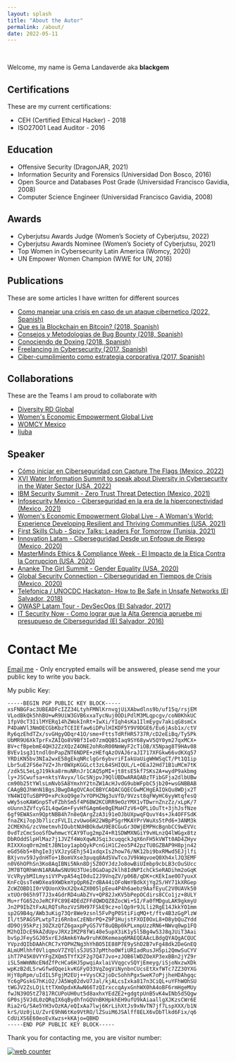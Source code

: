 ```yaml
---
layout: splash
title: "About the Autor"
permalink: /about/
date: 2022-05-11
---
```


<br>

Welcome, my name is Gema Landaverde aka **blackgem**

## Certifications

These are my current certifications:

- CEH (Certified Ethical Hacker) - 2018 
- ISO27001 Lead Auditor - 2016

## Education

- Offensive Security (DragonJAR, 2021)
- Information Security and Forensics (Universidad Don Bosco, 2016)
- Open Source and Databases Post Grade (Universidad Francisco Gavidia, 2008) 
- Computer Science Engineer (Universidad Francisco Gavidia, 2008)


## Awards 

- Cyberjutsu Awards Judge (Women’s Society of Cyberjutsu, 2022)
- Cyberjutsu Awards Nominee (Women’s Society of Cyberjutsu, 2021)
- Top Women in Cybersecurity Latin America (Womcy, 2020)
- UN Empower Women Champion (WWE for UN, 2016)


## Publications

These are some articles I have written for different sources

- [Como manejar una crisis en caso de un ataque cibernetico (2022, Spanish)](https://drive.google.com/file/d/149V12IplW9cdqEPpQ9axW1iU5-XiLsL0/view)
- [Que es la Blockchain en Bitcoin? (2018, Spanish)](https://issuu.com/noiseciberseguridad/docs/revista_noise_8)
- [Consejos y Metodologias de Bug Bounty (2018, Spanish)](https://issuu.com/noiseciberseguridad/docs/revista_noise_6)
- [Conociendo de Doxing (2018, Spanish)](https://issuu.com/noiseciberseguridad/docs/revista_febrero_2018)
- [Freelancing in Cybersecurity (2017, Spanish)](https://issuu.com/noiseciberseguridadla/docs/1.revista_20agosto_202017_20noise)
- [Ciber-cumplimiento como estrategia corporativa (2017, Spanish)](https://issuu.com/noiseciberseguridadla/docs/revista_noise_-_octubre)

  
## Collaborations

These are the Teams I am proud to collaborate with

- [Diversity RD Global](http://diversityrd.com/wp/consultants/)
- [Women's Economic Empowerment Global Live](https://es.weegloballive.com/)
- [WOMCY Mexico](https://www.womcy.org/es/inicio/)
- [Ijuba](http://www.ijuba.solutions/epayments/) 

## Speaker

- [Cómo iniciar en Ciberseguridad con Capture The Flags (Mexico, 2022)](https://www.linkedin.com/posts/womcy_womcy-womcymaezxico-womcytalks-activity-6902266104463646720-Ioyx?utm_source=linkedin_share&utm_medium=member_desktop_web)
- [XVI Water Information Summit to speak about Diversity in Cybersecurity in the Water Sector (USA, 2022)](https://environment.fiu.edu/where-we-work/freshwater/unesco-chair/water-information-summit-xvi/)
- [IBM Security Summit - Zero Trust Threat Detection (Mexico, 2021)](https://www.ibm.com/events/mx/es/security-summit/)
- [Infosecurity Mexico  - Ciberseguridad en la era de la hiperconectividad (Mexico, 2021)](https://www.infosecuritymexico.com/es/eventos-virtuales/infosecurity-latam-edition.html)
- [Women's Economic Empowerment Global Live  - A Woman's World: Experience Developing Resilient and Thriving Communities (USA, 2021)](https://www.weegloballive.com/events/a-womans-world-experience-developing-resilient-and-thriving-communities)
- [First Skills Club  - Spicy Talks: Leaders For Tomorrow (Tunisia, 2021)](https://firstskillsclub.com/)
- [Innovation Latam - Ciberseguridad Desde un Enfoque de Riesgo (Mexico, 2020)](https://www.ibm.com/events/mx/es/security-summit/)
- [MasterMinds Ethics & Compliance Week - El Impacto de la Etica Contra la Corrupcion (USA, 2020)](https://ethicsglobal.com/en/)
- [Ananke The Girl Summit - Gender Equality (USA, 2020)](https://anankemag.com/the-girl-summit/)
- [Global Security Connection - Ciberseguridad en Tiempos de Crisis (Mexico, 2020)](https://cerberus.consulting/2020/#inicio)
- [Telefonica / UNOCDC Hackaton- How to Be Safe in Unsafe Networks (El Salvador, 2018)](https://www.unodc.org/ropan/es/unodc-celebra-en-el-salvador-la-hackathon-aconseja-a-los-pequeos-para-el-uso-seguro-del-internet-en-el-marco-de-las-actividades-del-da-del-internet-seguro.html)
- [OWASP Latam Tour - DevSecOps (El Salvador, 2017)](https://www.facebook.com/owaspElSalvador)
- [IT Security Now - Como lograr que la Alta Gerencia apruebe mi presupueso de Ciberseguridad (El Salvador, 2016)](https://revistaitnow.com/)

# Contact Me

<a href="mailto:blackgem@protonmail.com">Email me</a> - Only encrypted emails will be answered, please send me your public key to write you back.


My public Key:

```
-----BEGIN PGP PUBLIC KEY BLOCK-----
xsFNBGFac3UBEADFcIZZ34LtyhFMNlKrnvgjUiXAbwdlns9b/uf15q/rsjEM
VLodBkQk5hhBU+wR9UiW3GVB6xxaTycNuj0ODiPdlM3MLqpcgv/coN0KhkUC
1fpV0cT3IilMYERq14hZWokInRt+IwXi/YIqh4sKa1IlmEygv7akiqG8smCx
P4DaWVl3NmOECGbKbzTCEIEfaw6iDPulHIKDF5Y9V9DGE6/Eu6jAsb1x/ctV
Ry6qzEhdTZx/svGHgyODqr41O/sme+FttsTdRfHR5737R/cD2eEiBq/Ty5Pk
UbMR9U6XkTprFxZAIQo8V9Bf3IeO7zmQQB5Iaq9SY68ywV5QY0ym27qxMCX+
BV+cfBpebmE4QH32ZzXQzZ4ONE2ohRoR00NmWyF2cTiOB/X5Npag8T9HAv08
BVEv1sg31tndl0nPapZNT6NDPE+zHEfqAzOVAJ6raJI717XFGkw66vdKXq57
YRDiKN5bv3NIa2wxE58gEkqNRclgGr6ybvriFIakUaUigWHWSqCT/Pt1Q1ip
Lbr5uE2FS6e7VZ+Jhr0WXpKGGLct3zL64SHIQUL/L+OEaJ2Hd71B1uMCm7tK
/zdk5L5eLgJ19kka8rmuNRnJr1CAQ5pMI+jt8tsE5kf7SKs2A+wydP9akbmg
ly+JSCwufsa+nktsYAvyx/lGcSNjpvJ9QlUBDwARAQABzTFibGFja2dlbUBw
cm90b25tYWlsLmNvbSA8YmxhY2tnZW1AcHJvdG9ubWFpbC5jb20+wsGNBBAB
CAAgBQJhWnN1BgsJBwgDAgQVCAoCBBYCAQACGQECGwMCHgEAIQkQu8WDjx2T
YN4WIQTuSBPPD+xPckoQ9ge7xYOPHZNg3uVfD/9Vzst8qFWyHC6yyWtqfesQ
wWy5soKAWGnpSTvFZbhSm5f4P6BW2KCURR9eOzYMX1vTDwrnZnzZz/xLpK/7
oUunn3ZVfcyGIL4qwGm+FyvHfGAgm6e0gEMaH7zV6+QPLiOuTt+3jhJsfNze
6gf9EWASxn9QptNBB4h7n8eQArgZzA3i91eOJbUXpwqFQuvY4s+Jk4OFFSdK
fnaZKi7op3b7liczFVLILzvUwo6H22WBpPSgrMKAYPrVWuXs5tPd6+3ANM3k
2CMEKhG/zcVmetmvhIOubtNUHBOkdwU9E8CGuGr3OWjEMPHcBgnbCC9wEVVc
0vdTzCmcSooSfDwhmwcYCAY9Tug2mpZ4+R1SDWMXNGiY9vHLnzQ4lWGgx8tz
DbROddSlpHlMaz7j1JVZf4WoXqwNJSqi3cuqqckJqX6nFH5kVWTt0AD4ZHyv
RIXXXoq0rm2mEtJBN1oy1apbQykPcnGiH1C2eo5P42pzTU8GZBAP9H8pjn42
eGd56b5+8hgIe3jVXJzyGEhj541xdqxIs2how76/NK12bi9bxRMwd5EJjlfi
BXjvnv59JydnHTo+1BomVXse3puqq8AdSVwTcoJV9kWqvoeQ0Xh4xlJQ3EMF
n0V6hOPhSn3Ko8AqIBNi5Nkn8Dj5Z0OYJdzJo8owBiUImbp9cbLB3cOuSUcc
JM7BTQRhWnN1ARAAwSNU9U3TUei0GaDap2klh8IdNPIchCkSeRADihm2oGqK
VcVRyybMILmysiVYPvpA54qI0duI2J9VnqZV/p06B/qDK+cKEkIae0O7yuxX
KnFcQssTeWOXea9XWDkmYpQpR6ZrdBA44iOFoNmYBdkXjYg25/HY71kXRGep
ZcWZOBD1I0rVQUonX9xX2Qx4ZX005lpEeu4P4h6aebz9AafEyuC2V0UAVk50
xtUOr065h9T7J3x4GdrRD4uAbZYv+QP82JxKV5bPepOCdirs8CCo1jz+8ULY
Mu+rfG652oJeRCFFC89E4DEdZFFdQWDQZ8ZocWi+SI/Fa0fMDguLAK9gkmyU
Jn2P9IbZtFxALRQTsRozVzSRH97FSkE9cz+olQp9r9JLli2RgE14JkkYO1mm
sp2G9B4q/AWb3uKig73Qr8We9zsnl5FvPgP0StiFiqMQ+t/ftv4B3zGgPlzW
Il/t5PAGSPLwtpTzi6RnbxCzENbrPQ+Z9P1HujstFXOI0OxL8+D8ybQuZYdd
dD9Oj95kPzj3OZXzQfZ6gaxpPyGS7Vf8uQBp0kPLxmpUzzRN6+NWvq0wp1FQ
M2hQIDcE9kAZdUpvJRXzIMZP8fWi40e5upX3iK1y5l5Bg4w53J8qJUiT3Aai
bvSpJFeySGJ05xrEJdAmk6YAw9ruhK0Kemeaq6MAEQEAAcLBdgQYAQgACQUC
YVpzdQIbDAAhCRC7xYOPHZNg3hYhBO5IE88P7E9yShD2B7vFg48dk2DeGnEQ
ALmUMlhhf0VliqmoV7ZYQlsSJUS37pMtho0WfiURIadRusJH5pi2QmwSuCYV
ihT7P45K0VYYFgZXQm5TYfX2F2g7Q47Jvo+zJOB6lWDZOeXP3exBBn2jYZ9r
iSL5mWmNNcENdZfPcHCa6HJ5pwqiAxlaiVVqgcvSQYjEmeyg/iSjoNxzwXDk
wpKzB2dLSrwGfwdQqeikvKGFyO33VqZogViNynbnCUcsEtXxfWTc7ZZ3OYXG
HjY8pRpm/uIdIL5FgjM2EUj++VysCK2joDcSohhPgxSweK7oPjjheHDAhgqc
Yc6gPGskG7hKiO2/JA5Wq02dvU7Jal/kjALcsIxka817n3CiQL+uYFhWOhSU
tWGJV2ZsLOjLttTXmOpdxKAwN66TzQIrxccqAyxGnhWX0hA4oBF6rmHgeMUy
fwJN39O5tZ7817RCUPoUH0ut5d8axhxYEdZE2+gdgtpUnB5vK4wINb5d5Qgw
GP0sj5VJdL0zQRqIX6qBydhfnGQVnBKHpkhEH9ufU9kAiaallgXJKzsCWr6E
Ria2rG/5Ae5YH3vOzKA/eQIxAa7lwj6KrLihXtJs9xNvTN7jf7LspXXX/b1N
krS/Uz0jLU/ZvrE9hN6tKo9VtRO/lZSuiM6JSAlff8ELX6vDbTlkd6Fix/q6
CdUiXS6E60eoEvXwzs+kKAjo=QBHD
-----END PGP PUBLIC KEY BLOCK-----
```
<p>Thank you for contacting me, you are visitor number:</p>

  <!-- hitwebcounter Code START -->
<a href="https://www.hitwebcounter.com" target="_blank">
<img src="https://hitwebcounter.com/counter/counter.php?page=7877130&style=0038&nbdigits=5&type=ip&initCount=0" title="Free Counter" Alt="web counter"   border="0" /></a>       

